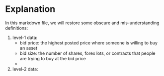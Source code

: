 # Explanation
In this markdown file, we will restore some obscure and mis-understanding definitions:

1. level-1 data:
    - bid price: the highest posted price where someone is willing to buy an asset
    - bid size: the number of shares, forex lots, or contracts that people are trying to buy at the bid price
    - 
2. level-2 data:

